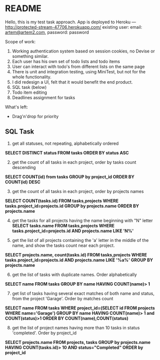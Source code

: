 # README

Hello, this is my test task approach.
App is deployed to Heroku — http://protected-stream-47706.herokuapp.com/
existing user: email: artem@artem2.com, password: password

Scope of work:
1. Working authentication system based on session cookies, no Devise or something similar.
2. Each user has his own set of todo lists and todo items
3. User can interact with todo's from different lists on the same page
4. There is unit and integration testing, using MiniTest, but not for the whole functionality.
5. I did redesign a UI, felt that it would benefit the end product.
6.  SQL task (below)
7. Todo item editing
8. Deadlines assignment for tasks

What's left:
- Drag'n'drop for priority


## SQL Task
1. get all statuses, not repeating, alphabetically ordered

 **SELECT DISTINCT status FROM  tasks ORDER BY status ASC**


2. get the count of all tasks in each project, order by tasks count descending

 **SELECT COUNT(id) from tasks GROUP by project_id ORDER BY COUNT(id) DESC**


3. get the count of all tasks in each project, order by projects names

 **SELECT COUNT(tasks.id) FROM tasks,projects WHERE tasks.project_id=projects.id GROUP by projects.name ORDER BY projects.name**


4. get the tasks for all projects having the name beginning with "N" letter
 **SELECT tasks.name FROM tasks,projects 
WHERE tasks.project_id=projects.id 
AND projects.name LIKE 'N%'**


5. get the list of all projects containing the 'a' letter in the middle of the name, and show the tasks count near each project.

 **SELECT projects.name, count(tasks.id) FROM tasks,projects 
WHERE tasks.project_id=projects.id AND projects.name LIKE '%a%' GROUP BY projects.name**


6. get the list of tasks with duplicate names. Order alphabetically

 **SELECT name FROM tasks GROUP BY name HAVING COUNT(name)> 1**


7. get list of tasks having several exact matches of both name and status, from the project 'Garage'. Order by matches count

 **SELECT name FROM tasks 
WHERE project_id=(SELECT id FROM projects WHERE name='Garage')
GROUP BY name HAVING COUNT(name)> 1 and COUNT(status)>1 ORDER BY COUNT(name),COUNT(status)**


8. get the list of project names having more than 10 tasks in status
'completed'. Order by project_id

 **SELECT projects.name FROM projects, tasks 
GROUP by projects.name 
HAVING COUNT(tasks.id)> 10 AND status="Completed" ORDER by project_id**
